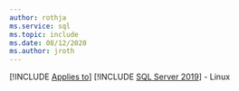 ```yaml
---
author: rothja
ms.service: sql
ms.topic: include
ms.date: 08/12/2020
ms.author: jroth
---
```


[!INCLUDE [Applies to](../../includes/applies-md.md)] [!INCLUDE [SQL Server 2019](_ss2019.md)] - Linux
